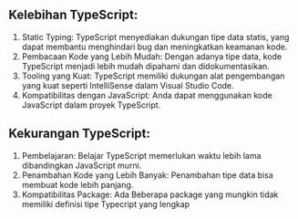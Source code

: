 ## Kelebihan TypeScript:
1. Static Typing: TypeScript menyediakan dukungan tipe data statis, yang dapat membantu menghindari bug dan meningkatkan keamanan kode.
2. Pembacaan Kode yang Lebih Mudah: Dengan adanya tipe data, kode TypeScript menjadi lebih mudah dipahami dan didokumentasikan.
3. Tooling yang Kuat: TypeScript memiliki dukungan alat pengembangan yang kuat seperti IntelliSense dalam Visual Studio Code.
4. Kompatibilitas dengan JavaScript: Anda dapat menggunakan kode JavaScript dalam proyek TypeScript.

## Kekurangan TypeScript:
1. Pembelajaran: Belajar TypeScript memerlukan waktu lebih lama dibandingkan JavaScript murni.
2. Penambahan Kode yang Lebih Banyak: Penambahan tipe data bisa membuat kode lebih panjang.
3. Kompatibilitas Package: Ada Beberapa package yang mungkin tidak memiliki definisi tipe Typecript yang lengkap